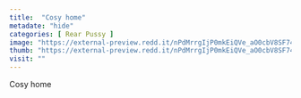 ```yaml
---
title:  "Cosy home"
metadate: "hide"
categories: [ Rear Pussy ]
image: "https://external-preview.redd.it/nPdMrrgIjP0mkEiQVe_aO0cbV8SF74a2kgjESpj7qPY.jpg?auto=webp&s=49629b09035449711db0c183753838da8c6c1017"
thumb: "https://external-preview.redd.it/nPdMrrgIjP0mkEiQVe_aO0cbV8SF74a2kgjESpj7qPY.jpg?width=1080&crop=smart&auto=webp&s=4d2111d102ef5c0b46128905e773ceb4dff67dda"
visit: ""
---
```

Cosy home
